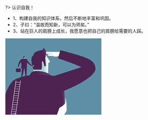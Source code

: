 ?> 认识自我！
- 1、构建自我的知识体系，然后不断地丰富和巩固。
- 2、子曰：“温故而知新，可以为师矣。”
- 3、站在巨人的肩膀上成长，我愿意也把自己的肩膀给需要的人踩。

![巨人肩膀](../_images/巨人肩膀.jpg)